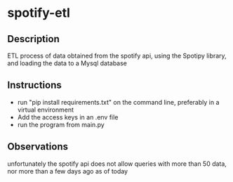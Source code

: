 # spotify-etl
## Description
ETL process of data obtained from the spotify api, using the Spotipy library, and loading the data to a Mysql database

## Instructions
- run "pip install requirements.txt" on the command line, preferably in a virtual environment
- Add the access keys in an .env file
- run the program from main.py

## Observations
unfortunately the spotify api does not allow queries with more than 50 data, nor more than a few days ago as of today
